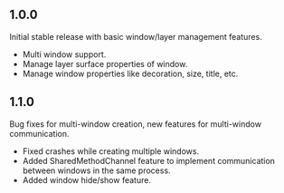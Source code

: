 ## 1.0.0

Initial stable release with basic window/layer management features.

- Multi window support.
- Manage layer surface properties of window.
- Manage window properties like decoration, size, title, etc.

## 1.1.0

Bug fixes for multi-window creation, new features for multi-window communication.

- Fixed crashes while creating multiple windows.
- Added SharedMethodChannel feature to implement communication between windows in the same process.
- Added window hide/show feature.
